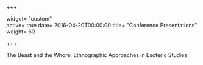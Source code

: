+++

widget= "custom"  
active= true
date= 2016-04-20T00:00:00
title= "Conference Presentations"
weight= 60

+++

The Beast and the Whore: Ethnographic Approaches in Esoteric Studies
